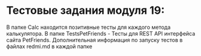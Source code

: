 # Тестовые задания модуля 19:
В папке Calc находится позитивные тесты для каждого метода калькулятора. 
В папке TestsPetFriends - Тесты для REST API интерфейса сайта PetFriends. 
Дополнительная информация по запуску тестов в файлах redmi.md в каждой папке
